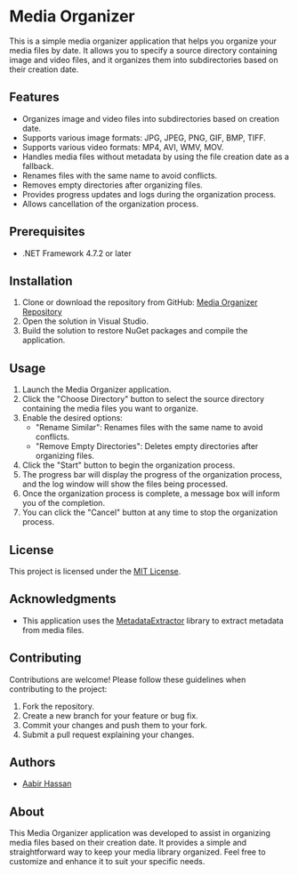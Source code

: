 # Media Organizer

This is a simple media organizer application that helps you organize your media files by date. It allows you to specify a source directory containing image and video files, and it organizes them into subdirectories based on their creation date.

## Features

- Organizes image and video files into subdirectories based on creation date.
- Supports various image formats: JPG, JPEG, PNG, GIF, BMP, TIFF.
- Supports various video formats: MP4, AVI, WMV, MOV.
- Handles media files without metadata by using the file creation date as a fallback.
- Renames files with the same name to avoid conflicts.
- Removes empty directories after organizing files.
- Provides progress updates and logs during the organization process.
- Allows cancellation of the organization process.

## Prerequisites

- .NET Framework 4.7.2 or later

## Installation

1. Clone or download the repository from GitHub: [Media Organizer Repository](https://github.com/aabir121/MediaOrganizer)
2. Open the solution in Visual Studio.
3. Build the solution to restore NuGet packages and compile the application.

## Usage

1. Launch the Media Organizer application.
2. Click the "Choose Directory" button to select the source directory containing the media files you want to organize.
3. Enable the desired options:
    - "Rename Similar": Renames files with the same name to avoid conflicts.
    - "Remove Empty Directories": Deletes empty directories after organizing files.
4. Click the "Start" button to begin the organization process.
5. The progress bar will display the progress of the organization process, and the log window will show the files being processed.
6. Once the organization process is complete, a message box will inform you of the completion.
7. You can click the "Cancel" button at any time to stop the organization process.

## License

This project is licensed under the [MIT License](LICENSE).

## Acknowledgments

- This application uses the [MetadataExtractor](https://github.com/drewnoakes/metadata-extractor-dotnet) library to extract metadata from media files.

## Contributing

Contributions are welcome! Please follow these guidelines when contributing to the project:

1. Fork the repository.
2. Create a new branch for your feature or bug fix.
3. Commit your changes and push them to your fork.
4. Submit a pull request explaining your changes.

## Authors

- [Aabir Hassan]([https://github.com/your-username](https://github.com/aabir121))

## About

This Media Organizer application was developed to assist in organizing media files based on their creation date. It provides a simple and straightforward way to keep your media library organized. Feel free to customize and enhance it to suit your specific needs.
